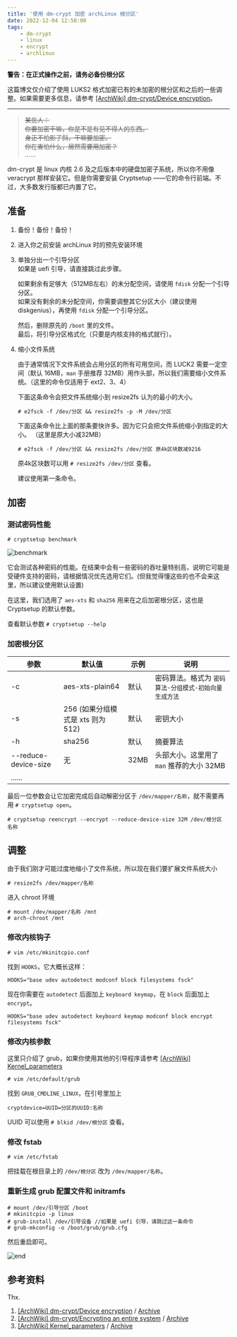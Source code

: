 ```yaml
---
title: '使用 dm-crypt 加密 archLinux 根分区'
date: 2022-12-04 12:50:00
tags: 
    - dm-crypt
    - linux
    - encrypt
    - archlinux
---
```


**警告：在正式操作之前，请务必备份根分区**  

这篇博文仅介绍了使用 LUKS2 格式加密已有的未加密的根分区和之后的一些调整。如果需要更多信息，请参考 [[ArchWiki] dm-crypt/Device encryption][参考-2]。

<!--more-->
---------------
> ~~某些人：~~  
  ~~你要加密干嘛，你是不是有见不得人的东西。~~  
  ~~身正不怕影子斜，干嘛要加密。~~  
  ~~你在害怕什么，居然需要用加密？~~  
  ...... 

dm-crypt 是 linux 内核 2.6 及之后版本中的硬盘加密子系统，所以你不用像 veracrypt 那样安装它。但是你需要安装 Cryptsetup ——它的命令行前端。不过，大多数发行版都已内置了它。


## 准备
1. 备份！备份！备份！
2. 进入你之前安装 archLinux 时的预先安装环境
3. 单独分出一个引导分区  
   如果是 uefi 引导，请直接跳过此步骤。 

   如果剩余有足够大（512MB左右）的未分配空间，请使用 `fdisk` 分配一个引导分区。  
   如果没有剩余的未分配空间，你需要调整其它分区大小（建议使用 diskgenius），再使用 `fdisk` 分配一个引导分区。 

   然后，删除原先的 `/boot` 里的文件。  
   最后，将引导分区格式化（只要是内核支持的格式就行）。
4. 缩小文件系统
   
   由于通常情况下文件系统会占用分区的所有可用空间，而 LUCK2 需要一定空间（默认 16MB，`man` 手册推荐 32MB）用作头部，所以我们需要缩小文件系统。（这里的命令仅适用于 ext2、3、4）

   下面这条命令会把文件系统缩小到 resize2fs 认为的最小的大小。
   ```shell
   # e2fsck -f /dev/分区 && resize2fs -p -M /dev/分区
   ```
   
   下面这条命令比上面的那条要快许多。因为它只会把文件系统缩小到指定的大小。 （这里是原大小减32MB）
   ```shell 
   # e2fsck -f /dev/分区 && resize2fs /dev/分区 原4k区块数减9216
   ```

   原4k区块数可以用 `# resize2fs /dev/分区` 查看。  
   
   建议使用第一条命令。

## 加密

### 测试密码性能
   
   ```shell
   # cryptsetup benchmark 
   ```   
   ![benchmark](https://img.nworm.icu/encrypt-arch-root/benchmark.png)

   它会测试各种密码的性能。在结果中会有一些密码的吞吐量特别高，说明它可能是受硬件支持的密码，请根据情况优先选用它们。(但我觉得懂这些的也不会来这里，所以建议使用默认设置)

   在这里，我们选用了 `aes-xts` 和 `sha256` 用来在之后加密根分区，这也是 Cryptsetup 的默认参数。

   查看默认参数  `# cryptsetup --help`


### 加密根分区
   | 参数  | 默认值 | 示例 | 说明 |
   | ---- | ----- | ---- | ---- |
   | -c | aes-xts-plain64 | 默认 | 密码算法。格式为 `密码算法-分组模式-初始向量生成方法` |
   | -s | 256 (如果分组模式是 xts 则为 512) | 默认 | 密钥大小 |
   | -h | sha256 | 默认 | 摘要算法 |
   | --reduce-device-size | 无 | 32MB | 头部大小。这里用了 `man` 推荐的大小 32MB |
   |......

   
   最后一位参数会让它加密完成后自动解密分区于 `/dev/mapper/名称`，就不需要再用 `# cryptsetup open`。

   ```shell
   # cryptsetup reencrypt --encrypt --reduce-device-size 32M /dev/根分区 名称
   ```

## 调整
由于我们刚才可能过度地缩小了文件系统，所以现在我们要扩展文件系统大小

```shell
# resize2fs /dev/mapper/名称
```

进入 chroot 环境  
```shell
# mount /dev/mapper/名称 /mnt
# arch-chroot /mnt
```

### 修改内核钩子
```shell
# vim /etc/mkinitcpio.conf
```

找到 `HOOKS`，它大概长这样：
```
HOOKS="base udev autodetect modconf block filesystems fsck"
```

现在你需要在 `autodetect` 后面加上 `keyboard keymap`，在 `block` 后面加上 `encrypt`。

```
HOOKS="base udev autodetect keyboard keymap modconf block encrypt filesystems fsck"
```

### 修改内核参数
这里只介绍了 grub，如果你使用其他的引导程序请参考 [[ArchWiki] Kernel_parameters][参考-3]  

```shell
# vim /etc/default/grub
```

找到 `GRUB_CMDLINE_LINUX`，在引号里加上

```
cryptdevice=UUID=分区的UUID:名称
```

UUID 可以使用 `# blkid /dev/根分区` 查看。

### 修改 fstab
```shell
# vim /etc/fstab
```

把挂载在根目录上的 `/dev/根分区` 改为 `/dev/mapper/名称`。

### 重新生成 grub 配置文件和 initramfs
```shell
# mount /dev/引导分区 /boot
# mkinitcpio -p linux
# grub-install /dev/引导设备 //如果是 uefi 引导，请跳过这一条命令
# grub-mkconfig -o /boot/grub/grub.cfg
```

然后重启即可。

![end](https://img.nworm.icu/encrypt-arch-root/end.png)

## 参考资料
Thx.
1. [[ArchWiki] dm-crypt/Device encryption][参考-1] / [Archive][参考-1-存档] 
2. [[ArchWiki] dm-crypt/Encrypting an entire system]([参考-2]) / [Archive][参考-2-存档]
3. [[ArchWiki] Kernel_parameters][参考-3] / [Archive][参考-3-存档]


[参考-1]: https://wiki.archlinux.org/title/Dm-crypt/Device_encryption 
[参考-1-存档]: https://web.archive.org/web/20211125074608/https://wiki.archlinux.org/title/Dm-crypt/Device_encryption

[参考-2]: https://wiki.archlinux.org/title/Dm-crypt/Encrypting_an_entire_system
[参考-2-存档]: https://web.archive.org/web/20211202010400/https://wiki.archlinux.org/title/Dm-crypt/Encrypting_an_entire_system

[参考-3]: https://wiki.archlinux.org/title/Kernel_parameters
[参考-3-存档]: https://web.archive.org/web/20211217061555/https://wiki.archlinux.org/title/Kernel_parameters